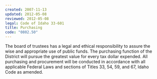 ```yaml
---
created: 2007-11-13
updated: 2012-05-08
reviewed: 2012-05-08
legal: Code of Idaho 33-601
title: Purchasing
code: "0802.50"
---
```


The board of trustees has a legal and ethical responsibility to assure the wise and appropriate use of public funds. The purchasing function of the District will pursue the greatest value for every tax dollar expended. All purchasing and procurement will be conducted in accordance with all applicable Federal Laws and sections of Titles 33, 54, 59, and 67, Idaho Code as amended.

